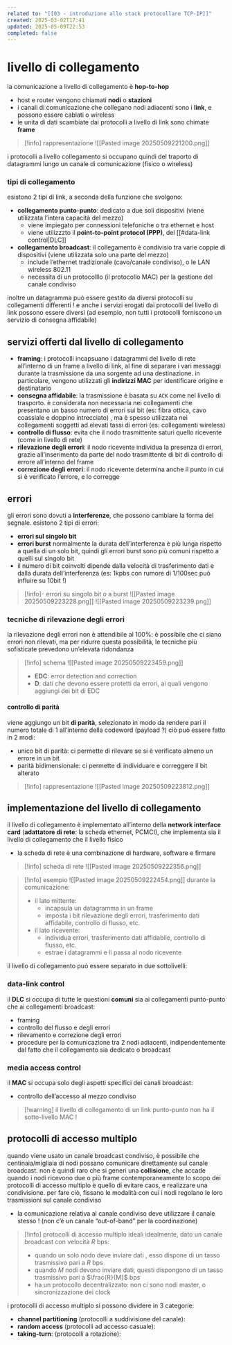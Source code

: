 ```yaml
---
related to: "[[03 - introduzione allo stack protocollare TCP-IP]]"
created: 2025-03-02T17:41
updated: 2025-05-09T22:53
completed: false
---
```

# livello di collegamento
la comunicazione a livello di collegamento è **hop-to-hop**
- host e router vengono chiamati **nodi** o **stazioni**
- i canali di comunicazione che collegano nodi adiacenti sono i **link**, e possono essere cablati o wireless
- le unita di dati scambiate dai protocolli a livello di link sono chimate **frame**
>[!info] rappresentazione
![[Pasted image 20250509221200.png]]

i protocolli a livello collegamento si occupano quindi del traporto di datagrammi lungo un canale di comunicazione (fisico o wireless)
### tipi di collegamento
esistono 2 tipi di link, a seconda della funzione che svolgono:
- **collegamento punto-punto**: dedicato a due soli dispositivi (viene utilizzata l’intera capacità del mezzo)
	- viene impiegato per connessioni telefoniche o tra ethernet e host
	- viene utilizzzto il **point-to-point protocol (PPP)**, del [[#data-link control|DLC]]
- **collegamento broadcast**: il collegamento è condivisio tra varie coppie di dispositivi (viene utilizzata solo una parte del mezzo)
	- include l’ethernet tradizionale (cavo/canale condiviso), o le LAN wireless 802.11
	- necessita di un protocolllo (il protocollo MAC) per la gestione del canale condiviso

inoltre un datagramma può essere gestito da diversi protocolli su collegamenti differenti ! e anche i servizi erogati dai protocolli del livello di link possono essere diversi (ad esempio, non tutti i protocolli forniscono un servizio di consegna affidabile)
## servizi offerti dal livello di collegamento
- **framing**: i protocolli incapsuano i datagrammi del livello di rete all’interno di un frame a livello di link, al fine di separare i vari messaggi durante la trasmissione da una sorgente ad una destinazione. in particolare, vengono utilizzati gli **indirizzi MAC** per identificare origine e destinatario
- **consegna affidabile**: la trasmissione è basata su `ACK` come nel livello di trasporto. è considerata non necessaria nei collegamenti che presentano un basso numero di errori sui bit (es: fibra ottica, cavo coassiale e doppino intrecciato) , ma è spesso utilizzata nei collegamenti soggetti ad elevati tassi di errori (es: collegamenti wireless)
- **controllo di flusso**: evita che il nodo trasmittente saturi quello ricevente (come in livello di rete)
- **rilevazione degli errori**: il nodo ricevente individua la presenza di errori, grazie all’inserimento da parte del nodo trasmittente di bit di controllo di errore all’interno del frame
- **correzione degli errori**: il nodo ricevente determina anche il punto in cui si è verificato l’errore, e lo corregge
## errori
gli errori sono dovuti a **interferenze**, che possono cambiare la forma del segnale.
esistono 2 tipi di errori: 
- **errori sul singolo bit**
- **errori burst**
normalmente la durata dell’interferenza è più lunga rispetto a quella di un solo bit, quindi gli errori burst sono più comuni rispetto a quelli sul singolo bit
- il numero di bit coinvolti dipende dalla velocità di trasferimento dati e dalla durata dell’interferenza (es: 1kpbs con rumore di 1/100sec può influire su 10bit !)
>[!info]- errori su singolo bit o a burst
![[Pasted image 20250509223228.png]]
![[Pasted image 20250509223239.png]]
### tecniche di rilevazione degli errori
la rilevazione degli errori non è attendibile al 100%: è possibile che ci siano errori non rilevati, ma per ridurre questa possibilità, le tecniche più sofisticate prevedono un’elevata ridondanza
>[!info] schema
![[Pasted image 20250509223459.png]]
>- **EDC**: error detection and correction
>- **D**: dati che devono essere protetti da errori, ai quali vengono aggiungi dei bit di EDC

#### controllo di parità
viene aggiungo un bit **di parità**, selezionato in modo da rendere pari il numero totale di 1 all’interno della codeword (payload ?)
ciò può essere fatto in 2 modi:
- unico bit di parità: ci permette di rilevare se si è verificato almeno un errore in un bit
- parità bidimensionale: ci permette di individuare e correggere il bit alterato
>[!info] rappresentazione
![[Pasted image 20250509223812.png]]
## implementazione del livello di collegamento
il livello di collegamento è implementato all’interno della **network interface card** (**adattatore di rete**: la scheda ethernet, PCMCI), che implementa sia il livello di collegamento che il livello fisico
- la scheda di rete è una combinazione di hardware, software e firmare
>[!info] scheda di rete
![[Pasted image 20250509222356.png]]

>[!info] esempio
![[Pasted image 20250509222454.png]]
durante la comunicazione:
>- il lato mittente:
>	- incapsula un datagramma in un frame
>	- imposta i bit rilevazione degli errori, trasferimento dati affidabile, controllo di flusso, etc.
>- il lato ricevente:
>	- individua errori, trasferimento dati affidabile, controllo di flusso, etc.
>	- estrae i datagrammi e li passa al nodo ricevente

il livello di collegamento può essere separato in due sottolivelli:
### data-link control
il **DLC** si occupa di tutte le questioni **comuni** sia ai collegamenti punto-punto che ai collegamenti broadcast:
- framing
- controllo del flusso e degli errori
- rilevamento e correzione degli errori
- procedure per la comunicazione tra 2 nodi adiacenti, indipendentemente dal fatto che il collegamento sia dedicato o broadcast
### media access control
il **MAC** si occupa solo degli aspetti specifici dei canali broadcast:
- controllo dell’accesso al mezzo condiviso
>[!warning] il livello di collegamento di un link punto-punto non ha il sotto-livello MAC !

## protocolli di accesso multiplo
quando viene usato un canale broadcast condiviso, è possibile che centinaia/migliaia di nodi possano comunicare direttamente sul canale broadcast. non è quindi raro che si generi una **collisione**, che accade quando i nodi ricevono due o più frame contemporaneamente
lo scopo dei protocolli di accesso multiplo è quello di evitare caos, e realizzare una condivisione. per fare ciò, fissano le modalità con cui i nodi regolano le loro trasmissioni sul canale condiviso
- la comunicazione relativa al canale condiviso deve utilizzare il canale stesso ! (non c’è un canale “out-of-band” per la coordinazione)
>[!info] protocolli di accesso multiplo ideali
idealmente, dato un canale broadcast con velocità $R$ bps:
>- quando un solo nodo deve inviare dati , esso dispone di un tasso trasmissivo pari a $R$ bps
>- quando $M$ nodi devono inviare dati, questi dispongono di un tasso trasmissivo pari a $\frac{R}{M}$ bps
>- ha un protocollo decentralizzato: non ci sono nodi master, o sincronizzazione dei clock

i protocolli di accesso multiplo si possono dividere in 3 categorie:
- **channel partitioning** (protocolli a suddivisione del canale):
- **random access** (protocolli ad accesso casuale):
- **taking-turn**: (protocolli a rotazione):